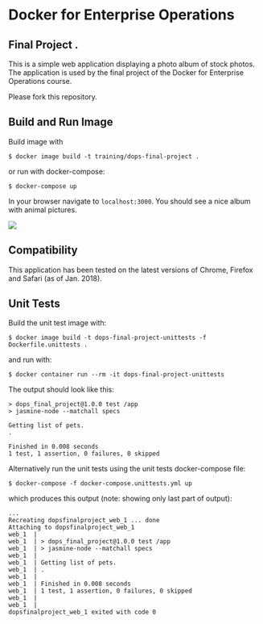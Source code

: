 # Docker for Enterprise Operations
## Final Project .

This is a simple web application displaying a photo album of stock photos.
The application is used by the final project of the Docker for Enterprise Operations course.

Please fork this repository.

## Build and Run Image

Build image with

```
$ docker image build -t training/dops-final-project .
```

or run with docker-compose:

```
$ docker-compose up
```

In your browser navigate to `localhost:3000`. You should see a nice album with animal pictures.

![](screenshot.png)

## Compatibility

This application has been tested on the latest versions of Chrome, Firefox and Safari (as of Jan. 2018).

## Unit Tests

Build the unit test image with:

```
$ docker image build -t dops-final-project-unittests -f Dockerfile.unittests .
```

and run with:

```
$ docker container run --rm -it dops-final-project-unittests
```

The output should look like this:

```
> dops_final_project@1.0.0 test /app
> jasmine-node --matchall specs

Getting list of pets.
.

Finished in 0.008 seconds
1 test, 1 assertion, 0 failures, 0 skipped
```

Alternatively run the unit tests using the unit tests docker-compose file:

```
$ docker-compose -f docker-compose.unittests.yml up
```

which produces this output (note: showing only last part of output):

```
...
Recreating dopsfinalproject_web_1 ... done
Attaching to dopsfinalproject_web_1
web_1  |
web_1  | > dops_final_project@1.0.0 test /app
web_1  | > jasmine-node --matchall specs
web_1  |
web_1  | Getting list of pets.
web_1  | .
web_1  |
web_1  | Finished in 0.008 seconds
web_1  | 1 test, 1 assertion, 0 failures, 0 skipped
web_1  |
web_1  |
dopsfinalproject_web_1 exited with code 0
```
